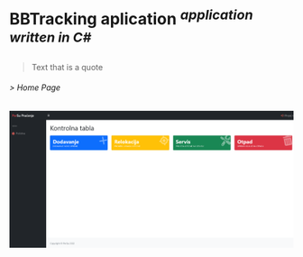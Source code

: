 # BBTracking aplication _<sup>application written in C#</sup>_
> Text that is a quote
###### > Home Page
![](ScreenShoot/home.png)
